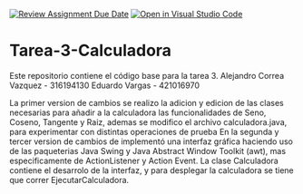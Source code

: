 [![Review Assignment Due Date](https://classroom.github.com/assets/deadline-readme-button-24ddc0f5d75046c5622901739e7c5dd533143b0c8e959d652212380cedb1ea36.svg)](https://classroom.github.com/a/mWHhzJDI)
[![Open in Visual Studio Code](https://classroom.github.com/assets/open-in-vscode-718a45dd9cf7e7f842a935f5ebbe5719a5e09af4491e668f4dbf3b35d5cca122.svg)](https://classroom.github.com/online_ide?assignment_repo_id=12872649&assignment_repo_type=AssignmentRepo)
# Tarea-3-Calculadora
Este repositorio contiene el código base para la tarea 3.
Alejandro Correa Vazquez - 316194130 
Eduardo Vargas - 421016970

La primer version de cambios se realizo la adicion y edicion de las clases necesarias para añadir a la calculadora las funcionalidades de Seno, Coseno, Tangente y Raiz, ademas se modifico el archivo calculadora.java, para experimentar con distintas operaciones de prueba
En la segunda y tercer version de cambios de implementó una interfaz gráfica haciendo uso de las paqueterias Java Swing y Java Abstract Window Toolkit (awt), mas especificamente de ActionListener y Action Event.
La clase Calculadora contiene el desarrolo de la interfaz, y para desplegar la calculadora se tiene que correr EjecutarCalculadora.
